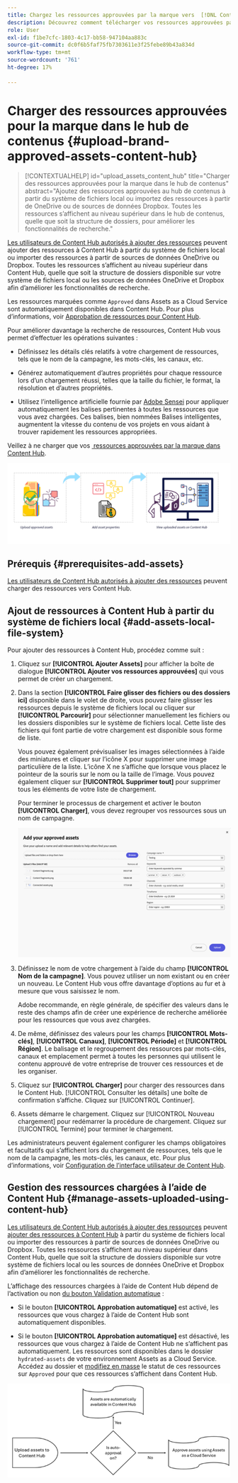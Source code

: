 ```yaml
---
title: Chargez les ressources approuvées par la marque vers  [!DNL Content Hub]
description: Découvrez comment télécharger vos ressources approuvées par la marque vers Content Hub
role: User
exl-id: f1be7cfc-1803-4c17-bb58-947104aa883c
source-git-commit: dc0f6b5faf75fb7303611e3f25febe89b43a834d
workflow-type: tm+mt
source-wordcount: '761'
ht-degree: 17%

---
```


# Charger des ressources approuvées pour la marque dans le hub de contenus {#upload-brand-approved-assets-content-hub}

>[!CONTEXTUALHELP]
>id="upload_assets_content_hub"
>title="Charger des ressources approuvées pour la marque dans le hub de contenus"
>abstract="Ajoutez des ressources approuvées au hub de contenus à partir du système de fichiers local ou importez des ressources à partir de OneDrive ou de sources de données Dropbox. Toutes les ressources s’affichent au niveau supérieur dans le hub de contenus, quelle que soit la structure de dossiers, pour améliorer les fonctionnalités de recherche."

[Les utilisateurs de Content Hub autorisés à ajouter des ressources](/help/assets/deploy-content-hub.md#onboard-content-hub-users-add-assets) peuvent ajouter des ressources à Content Hub à partir du système de fichiers local ou importer des ressources à partir de sources de données OneDrive ou Dropbox. Toutes les ressources s’affichent au niveau supérieur dans Content Hub, quelle que soit la structure de dossiers disponible sur votre système de fichiers local ou les sources de données OneDrive et Dropbox afin d’améliorer les fonctionnalités de recherche.

Les ressources marquées comme `Approved` dans Assets as a Cloud Service sont automatiquement disponibles dans Content Hub. Pour plus d’informations, voir [Approbation de ressources pour Content Hub](/help/assets/approve-assets-content-hub.md).

Pour améliorer davantage la recherche de ressources, Content Hub vous permet d’effectuer les opérations suivantes :

* Définissez les détails clés relatifs à votre chargement de ressources, tels que le nom de la campagne, les mots-clés, les canaux, etc.

* Générez automatiquement d’autres propriétés pour chaque ressource lors d’un chargement réussi, telles que la taille du fichier, le format, la résolution et d’autres propriétés.

* Utilisez l’intelligence artificielle fournie par [Adobe Sensei](https://www.adobe.com/fr/sensei.html) pour appliquer automatiquement les balises pertinentes à toutes les ressources que vous avez chargées. Ces balises, bien nommées Balises intelligentes, augmentent la vitesse du contenu de vos projets en vous aidant à trouver rapidement les ressources appropriées.

Veillez à ne charger que vos [&#x200B; ressources approuvées par la marque dans Content Hub](/help/assets/approve-assets.md).

![Chargement de ressources approuvées par la marque](assets/upload-brand-approved-assets.png)

## Prérequis {#prerequisites-add-assets}

[Les utilisateurs de Content Hub autorisés à ajouter des ressources](/help/assets/deploy-content-hub.md#onboard-content-hub-users-add-assets) peuvent charger des ressources vers Content Hub.

## Ajout de ressources à Content Hub à partir du système de fichiers local {#add-assets-local-file-system}

Pour ajouter des ressources à Content Hub, procédez comme suit :

1. Cliquez sur **[!UICONTROL Ajouter Assets]** pour afficher la boîte de dialogue **[!UICONTROL Ajouter vos ressources approuvées]** qui vous permet de créer un chargement.

1. Dans la section **[!UICONTROL Faire glisser des fichiers ou des dossiers ici]** disponible dans le volet de droite, vous pouvez faire glisser les ressources depuis le système de fichiers local ou cliquer sur **[!UICONTROL Parcourir]** pour sélectionner manuellement les fichiers ou les dossiers disponibles sur le système de fichiers local. Cette liste des fichiers qui font partie de votre chargement est disponible sous forme de liste.


   Vous pouvez également prévisualiser les images sélectionnées à l’aide des miniatures et cliquer sur l’icône X pour supprimer une image particulière de la liste. L’icône X ne s’affiche que lorsque vous placez le pointeur de la souris sur le nom ou la taille de l’image. Vous pouvez également cliquer sur **[!UICONTROL Supprimer tout]** pour supprimer tous les éléments de votre liste de chargement.

   Pour terminer le processus de chargement et activer le bouton **[!UICONTROL Charger]**, vous devez regrouper vos ressources sous un nom de campagne.

   ![Chargement de ressources vers Content Hub](assets/upload-assets-content-hub.png)

1. Définissez le nom de votre chargement à l’aide du champ **[!UICONTROL Nom de la campagne]**. Vous pouvez utiliser un nom existant ou en créer un nouveau. Le Content Hub vous offre davantage d’options au fur et à mesure que vous saisissez le nom. <!--You can define multiple Campaign names for your upload. While you are typing a name, either click anywhere else within the dialog box or press the `,` (Comma) key to register the name.-->

   Adobe recommande, en règle générale, de spécifier des valeurs dans le reste des champs afin de créer une expérience de recherche améliorée pour les ressources que vous avez chargées.

1. De même, définissez des valeurs pour les champs **[!UICONTROL Mots-clés]**, **[!UICONTROL Canaux]**, **[!UICONTROL Période]** et **[!UICONTROL Région]**. Le balisage et le regroupement des ressources par mots-clés, canaux et emplacement permet à toutes les personnes qui utilisent le contenu approuvé de votre entreprise de trouver ces ressources et de les organiser.

1. Cliquez sur **[!UICONTROL Charger]** pour charger des ressources dans le Content Hub. [!UICONTROL Consulter les détails] une boîte de confirmation s’affiche. Cliquez sur [!UICONTROL Continuer].

1. Assets démarre le chargement. Cliquez sur [!UICONTROL Nouveau chargement] pour redémarrer la procédure de chargement. Cliquez sur [!UICONTROL Terminé] pour terminer le chargement.

Les administrateurs peuvent également configurer les champs obligatoires et facultatifs qui s’affichent lors du chargement de ressources, tels que le nom de la campagne, les mots-clés, les canaux, etc. Pour plus d’informations, voir [Configuration de l’interface utilisateur de Content Hub](configure-content-hub-ui-options.md#configure-upload-options-content-hub).

## Gestion des ressources chargées à l’aide de Content Hub {#manage-assets-uploaded-using-content-hub}

[Les utilisateurs de Content Hub autorisés à ajouter des ressources](/help/assets/deploy-content-hub.md#onboard-content-hub-users-add-assets) peuvent [ajouter des ressources à Content Hub](/help/assets/upload-brand-approved-assets.md) à partir du système de fichiers local ou importer des ressources à partir de sources de données OneDrive ou Dropbox. Toutes les ressources s’affichent au niveau supérieur dans Content Hub, quelle que soit la structure de dossiers disponible sur votre système de fichiers local ou les sources de données OneDrive et Dropbox afin d’améliorer les fonctionnalités de recherche.

L’affichage des ressources chargées à l’aide de Content Hub dépend de l’activation ou non [du bouton Validation automatique](/help/assets/configure-content-hub-ui-options.md#configure-import-options-content-hub) :

* Si le bouton **[!UICONTROL Approbation automatique]** est activé, les ressources que vous chargez à l’aide de Content Hub sont automatiquement disponibles.

* Si le bouton **[!UICONTROL Approbation automatique]** est désactivé, les ressources que vous chargez à l’aide de Content Hub ne s’affichent pas automatiquement. Les ressources sont disponibles dans le dossier `hydrated-assets` de votre environnement Assets as a Cloud Service. Accédez au dossier et [modifiez en masse](#bulk-approve-assets-content-hub) le statut de ces ressources sur `Approved` pour que ces ressources s’affichent dans Content Hub.

![Processus d&#39;approbation Content Hub](/help/assets/assets/content-hub-approval.png)
